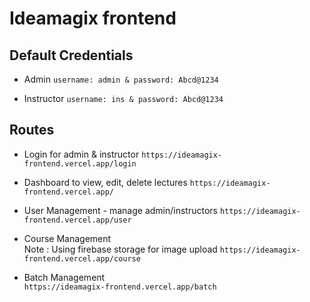 # Ideamagix frontend 

## Default Credentials
- Admin
``username: admin & password: Abcd@1234``

- Instructor
``username: ins & password: Abcd@1234``

## Routes 

- Login for admin & instructor
``https://ideamagix-frontend.vercel.app/login`` 

- Dashboard to view, edit, delete lectures
``https://ideamagix-frontend.vercel.app/`` 

- User Management - manage admin/instructors
``https://ideamagix-frontend.vercel.app/user`` 

- Course Management  
Note : Using firebase storage for image upload
``https://ideamagix-frontend.vercel.app/course``

- Batch Management  
``https://ideamagix-frontend.vercel.app/batch``